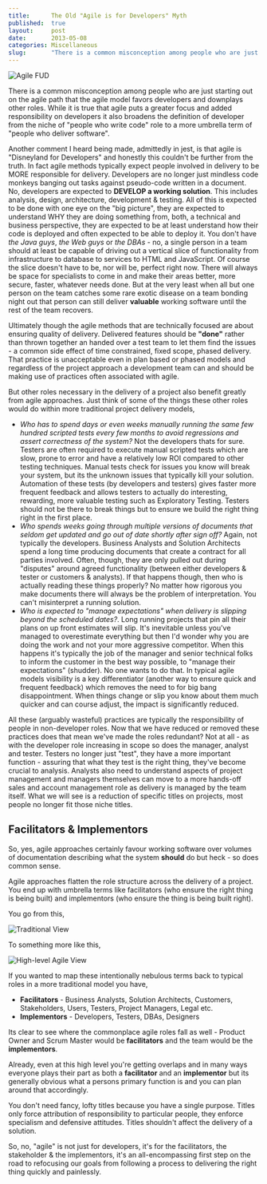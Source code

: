 ```yaml
---
title:      The Old "Agile is for Developers" Myth
published:  true
layout:     post
date:       2013-05-08
categories: Miscellaneous
slug:       "There is a common misconception among people who are just starting out on the agile path that the agile model favors developers and downplays other roles.  While it is true that agile puts a greater focus and added responsibility on developers it also broadens the definition of developer"
---
```


![Agile FUD](/images/blog/agile-fear.png)

There is a common misconception among people who are just starting out on the agile path that the agile model favors developers and downplays other roles.  While it is true that agile puts a greater focus and added responsibility on developers it also broadens the definition of developer from the niche of "people who write code" role to a more umbrella term of "people who deliver software".

Another comment I heard being made, admittedly in jest, is that agile is "Disneyland for Developers" and honestly this couldn't be further from the truth. In fact agile methods typically expect people involved in delivery to be MORE responsible for delivery.  Developers are no longer just mindless code monkeys banging out tasks against pseudo-code written in a document.  No, developers are expected to __DEVELOP a working solution__.  This includes analysis, design, architecture, development & testing.  All of this is expected to be done with one eye on the "big picture", they are expected to understand WHY they are doing something from, both, a technical and business perspective, they are expected to be at least understand how their code is deployed and often expected to be able to deploy it.  You don't have _the Java guys_, _the Web guys_ or _the DBAs_ - no, a single person in a team should at least be capable of driving out a vertical slice of functionality from infrastructure to database to services to HTML and JavaScript.  Of course the slice doesn't have to be, nor will be, perfect right now. There will always be space for specialists to come in and make their areas better, more secure, faster, whatever needs done.  But at the very least when all but one person on the team catches some rare exotic disease on a team bonding night out that person can still deliver __valuable__ working software until the rest of the team recovers.

Ultimately though the agile methods that are technically focused are about ensuring quality of delivery.  Delivered features should be __"done"__ rather than thrown together an handed over a test team to let them find the issues - a common side effect of time constrained, fixed scope, phased delivery.  That practice is unacceptable even in plan based or phased models and regardless of the project approach a development team can and should be making use of practices often associated with agile.

But other roles necessary in the delivery of a project also benefit greatly from agile approaches.  Just think of some of the things these other roles would do within more traditional project delivery models,

- _Who has to spend days or even weeks manually running the same few hundred scripted tests every few months to avoid regressions and assert correctness of the system?_  Not the developers thats for sure.  Testers are often required to execute manual scripted tests which are slow, prone to error and have a relatively low ROI compared to other testing techniques.  Manual tests check for issues you know will break your system, but its the unknown issues that typically kill your solution.  Automation of these tests (by developers and testers) gives faster more frequent feedback and allows testers to actually do interesting, rewarding, more valuable testing such as Exploratory Testing.  Testers should not be there to break things but to ensure we build the right thing right in the first place.
- _Who spends weeks going through multiple versions of documents that seldom get updated and go out of date shortly after sign off?_  Again, not typically the developers.  Business Analysts and Solution Architects spend a long time producing documents that create a contract for all parties involved.  Often, though, they are only pulled out during "disputes" around agreed functionality (between either developers & tester or customers & analysts).  If that happens though, then who is actually reading these things properly?  No matter how rigorous you make documents there will always be the problem of interpretation.  You can't misinterpret a running solution.
- _Who is expected to "manage expectations" when delivery is slipping beyond the scheduled dates?_.  Long running projects that pin all their plans on up front estimates will slip.  It's inevitable unless you've managed to overestimate everything but then I'd wonder why you are doing the work and not your more aggressive competitor.  When this happens it's typically the job of the manager and senior technical folks to inform the customer in the best way possible, to "manage their expectations" (shudder).  No one wants to do that.  In typical agile models visibility is a key differentiator (another way to ensure quick and frequent feedback) which removes the need to for big bang disappointment.  When things change or slip you know about them much quicker and can course adjust, the impact is significantly reduced.

All these (arguably wasteful) practices are typically the responsibility of people in non-developer roles.  Now that we have reduced or removed these practices does that mean we've made the roles redundant?  Not at all - as with the developer role increasing in scope so does the manager, analyst and tester.  Testers no longer just "test", they have a more important function - assuring that what they test is the right thing, they've become crucial to analysis.  Analysts also need to understand aspects of project management and managers themselves can move to a more hands-off sales and account management role as delivery is managed by the team itself.  What we will see is a reduction of specific titles on projects, most people no longer fit those niche titles.

## Facilitators & Implementors

So, yes, agile approaches certainly favour working software over volumes of documentation describing what the system __should__ do but heck - so does common sense.  

Agile approaches flatten the role structure across the delivery of a project.  You end up with umbrella terms like facilitators (who ensure the right thing is being built) and implementors (who ensure the thing is being built right).  

You go from this,

![Traditional View](/images/blog/traditional-view.png)

To something more like this,

![High-level Agile View](/images/blog/agile-view.png)

If you wanted to map these intentionally nebulous terms back to typical roles in a more traditional model you have,

- __Facilitators__ - Business Analysts, Solution Architects, Customers, Stakeholders, Users, Testers, Project Managers, Legal etc.
- __Implementors__ - Developers, Testers, DBAs, Designers 

Its clear to see where the commonplace agile roles fall as well - Product Owner and Scrum Master would be __facilitators__ and the team would be the __implementors__.

Already, even at this high level you're getting overlaps and in many ways everyone plays their part as both a __facilitator__ and an __implementor__ but its generally obvious what a persons primary function is and you can plan around that accordingly.

You don't need fancy, lofty titles because you have a single purpose. Titles only force attribution of responsibility to particular people, they enforce specialism and defensive attitudes.  Titles shouldn't affect the delivery of a solution.

So, no, "agile" is not just for developers, it's for the facilitators, the stakeholder & the implementors, it's an all-encompassing first step on the road to refocusing our goals from following a process to delivering the right thing quickly and painlessly. 
